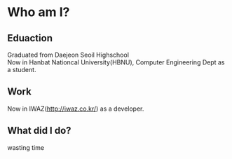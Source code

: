 # Who am I?  
  
## Eduaction  
Graduated from Daejeon Seoil Highschool  
Now in Hanbat Nationcal University(HBNU), Computer Engineering Dept as a student.  
  
## Work  
Now in IWAZ(http://iwaz.co.kr/) as a developer.  
  
## What did I do?  
wasting time  
  
